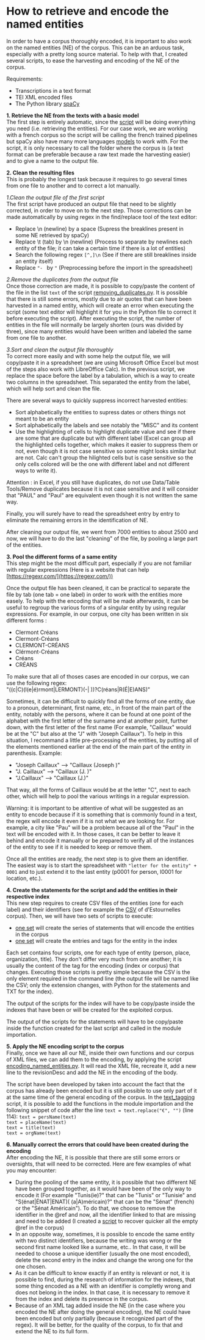 # How to retrieve and encode the named entities

In order to have a corpus thoroughly encoded, it is important to also work on the named entities (NE) of the corpus. This can be an arduous task, especially with a pretty long source material. To help with that, I created several scripts, to ease the harvesting and encoding of the NE of the corpus.

Requirements:
- Transcriptions in a text format
- TEI XML encoded files
- The Python library [spaCy](https://spacy.io)

__1. Retrieve the NE from the texts with a basic model__  
The first step is entirely automatic, since the [script](https://github.com/FloChiff/DAHNProject/blob/master/Project%20development/Scripts/Named_Entities/finding_named_entities.py) will be doing everything you need (i.e. retrieving the entities). For our case work, we are working with a french corpus so the script will be calling the french trained pipelines but spaCy also have many more languages [models](https://spacy.io/models) to work with. For the script, it is only necessary to call the folder where the corpus is (a text format can be preferable because a raw text made the harvesting easier) and to give a name to the output file.

__2. Clean the resulting files__  
This is probably the longest task because it requires to go several times from one file to another and to correct a lot manually.

_1.Clean the output file of the first script_  
The first script have produced an output file that need to be slightly corrected, in order to move on to the next step. Those corrections can be made automatically by using regex in the find/replace tool of the text editor:
- Replace \n (newline) by a space (Supress the breaklines present in some NE retrieved by spaCy)
- Replace \t (tab) by \n (newline) (Process to separate by newlines each entity of the file; it can take a certain time if there is a lot of entities)
- Search the following regex `[^,]\n` (See if there are still breaklines inside an entity itself)
- Replace `"- ` by `"` (Preprocessing before the import in the spreadsheet)

_2.Remove the duplicates from the output file_  
Once those correction are made, it is possible to copy/paste the content of the file in the list `text` of the script [removing_duplicates.py](https://github.com/FloChiff/DAHNProject/blob/master/Project%20development/Scripts/Named_Entities/removing_duplicates.py). It is possible that there is still some errors, mostly due to air quotes that can have been harvested in a named entity, which will create an error when executing the script (some text editor will highlight it for you in the Python file to correct it before executing the script). After executing the script, the number of entities in the file will normally be largely shorten (ours was divided by three), since many entities would have been written and labeled the same from one file to another.

_3.Sort and clean the output file thoroughly_  
To correct more easily and with some help the output file, we will copy/paste it in a spreadsheet (we are using Microsoft Office Excel but most of the steps also work with LibreOffice Calc).
In the previous script, we replace the space before the label by a tabulation, which is a way to create two columns in the spreadsheet. This separated the entity from the label, which will help sort and clean the file.

There are several ways to quickly suppress incorrect harvested entities:
- Sort alphabetically the entities to supress dates or others things not meant to be an entity
- Sort alphabetically the labels and see notably the "MISC" and its content
- Use the highlighting of cells to highlight duplicate value and see if there are some that are duplicate but with different label (Excel can group all the highlighted cells together, which makes it easier to suppress them or not, even though it is not case sensitive so some might looks similar but are not. Calc can't group the hilighted cells but is case sensitive so the only cells colored will be the one with different label and not different ways to write it).

Attention : in Excel, if you still have duplicates, do not use Data/Table Tools/Remove duplicates because it is not case sensitive and it will consider that "PAUL" and "Paul" are equivalent even though it is not written the same way.

Finally, you will surely have to read the spreadsheet entry by entry to eliminate the remaining errors in the identification of NE.

After cleaning our output file, we went from 7000 entities to about 2500 and now, we will have to do the last "cleaning" of the file, by pooling a large part of the entities.

__3. Pool the different forms of a same entity__  
This step might be the most difficult part, especially if you are not familiar with regular expressions (Here is a website that can help [https://regexr.com/](https://regexr.com/))

Once the output file has been cleaned, it can be practical to separate the file by tab (one tab = one label) in order to work with the entities more easely.
To help with the encoding that will be made afterwards, it can be useful to regroup the various forms of a singular entity by using regular expressions.
For example, in our corpus, one city has been written in six different forms : 
- Clermont Créans
- Clermont-Créans
- CLERMONT-CRÉANS
- Clérmont-Créans
- Créans
- CRÉANS

To make sure that all of thoses cases are encoded in our corpus, we can use the following regex:  
"((c|C)(l(e|é)rmont|LERMONT)(-| ))?C(réans|R(É|E)ANS)"

Sometimes, it can be difficult to quickly find all the forms of one entity, due to a pronoun, determinant, first name, etc., in front of the main part of the entity, notably with the persons, where it can be found at one point of the alphabet with the first letter of the surname and at another point, further down, with the first letter of the first name (For example, "Caillaux" would be at the "C" but also at the "J" with "Joseph Caillaux"). To help in this situation, I recommand a little pre-processing of the entities, by putting all of the elements mentioned earlier at the end of the main part of the entity in parenthesis.
Example:
- "Joseph Caillaux" --> "Caillaux (Joseph )"
- "J. Caillaux" --> "Caillaux (J. )"
- "J.Caillaux" --> "Caillaux (J.)"

That way, all the forms of Caillaux would be at the letter "C", next to each other, which will help to pool the various writings in a regular expression.

Warning: it is important to be attentive of what will be suggested as an entity to encode because if it is something that is commonly found in a text, the regex will encode it even if it is not what we are looking for.
For example, a city like "Pau" will be a problem because all of the "Paul" in the text will be encoded with it. In those cases, it can be better to leave it behind and encode it manually or be prepared to verify all of the instances of the entity to see if it is needed to keep or remove them.

Once all the entities are ready, the next step is to give them an identifier. The easiest way is to start the spreadsheet with `"letter for the entity" + 0001` and to just extend it to the last entity (p0001 for person, l0001 for location, etc.).

__4. Create the statements for the script and add the entities in their respective index__  
This new step requires to create CSV files of the entities (one for each label) and their identifiers (see for example the [CSV](https://github.com/FloChiff/DAHNProject/tree/master/Project%20development/Scripts/Named_Entities/csv_of_the_entities) of d'Estournelles corpus).
Then, we will have two sets of scripts to execute:
- [one set](https://github.com/FloChiff/DAHNProject/tree/master/Project%20development/Scripts/Named_Entities/scripts_for_the_functions) will create the series of statements that will encode the entities in the corpus
- [one set](https://github.com/FloChiff/DAHNProject/tree/master/Project%20development/Scripts/Named_Entities/scripts_for_the_indexes) will create the entries and tags for the entity in the index

Each set contains four scripts, one for each type of entity (person, place, organization, title). They don't differ very much from one another; it is usually the content of the tag for the encoding (index or corpus) that changes.
Executing those scripts is pretty simple because the CSV is the only element required in the command line (the output file will be named like the CSV; only the extension changes, with Python for the statements and TXT for the index).

The output of the scripts for the index will have to be copy/paste inside the indexes that have been or will be created for the exploited corpus.

The output of the scripts for the statements will have to be copy/paste inside the function created for the last script and called in the module importation.

__5. Apply the NE encoding script to the corpus__  
Finally, once we have all our NE, inside their own functions and our corpus of XML files, we can add them to the encoding, by applying the script [encoding_named_entities.py](https://github.com/FloChiff/DAHNProject/blob/master/Project%20development/Scripts/Named_Entities/encoding_named_entities.py). It will read the XML file, recreate it, add a new line to the revisionDesc and add the NE in the encoding of the body.

The script have been developed by taken into account the fact that the corpus has already been encoded but it is still possible to use only part of it at the same time of the general encoding of the corpus. In the [text_tagging](https://github.com/FloChiff/DAHNProject/blob/master/Project%20development/Scripts/Encoding/text_tagging.py) script, it is possible to add the functions in the module importation and the following snippet of code after the line `text = text.replace("€", "")` (line 114):
`text = persName(text)`  
`text = placeName(text)`  
`text = title(text)`  
`text = orgName(text)`

__6. Manually correct the errors that could have been created during the encoding__  
After encoding the NE, it is possible that there are still some errors or oversights, that will need to be corrected. 
Here are few examples of what you may encounter:
- During the pooling of the same entity, it is possible that two different NE have been grouped together, as it would have been of the only way to encode it (For example "Tunis(ie)?" that can be "Tunis" or "Tunisie" and "S(énat|ÉNAT|ENAT)( (a|A)méricain)?" that can be the "Sénat" (french) or the "Sénat Américain"). To do that, we choose to remove the identifier in the @ref and now, all the identifier linked to that are missing and need to be added (I created a [script](https://github.com/FloChiff/DAHNProject/blob/master/Project%20development/Scripts/Named_Entities/retrieving_unreferenced_named_entities.py) to recover quicker all the empty @ref in the corpus)
- In an opposite way, sometimes, it is possible to encode the same entity with two distinct identifiers, because the writing was wrong or the second first name looked like a surname, etc.. In that case, it will be needed to choose a unique identifier (usually the one most encoded), delete the second entry in the index and change the wrong one for the one chosen. 
- As it can be difficult to know exactly if an entity is relevant or not, it is possible to find, during the research of information for the indexes, that some thing encoded as a NE with an identifier is completly wrong and does not belong in the index. In that case, it is necessary to remove it from the index and delete its presence in the corpus.
- Because of an XML tag added inside the NE (in the case where you encoded the NE after doing the general encoding), the NE could have been encoded but only partially (because it recognized part of the regex). It will be better, for the quality of the corpus, to fix that and extend the NE to its full form.

